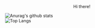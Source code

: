 <div align="center">
  Hi there! <br />
</div>

![Anurag's github stats](https://github-readme-stats.vercel.app/api?username=SnippetSH)  
![Top Langs](https://github-readme-stats.vercel.app/api/top-langs/?username=SnippetSH&layout=compact)

<!--
**SnippetSH/SnippetSH** is a ✨ _special_ ✨ repository because its `README.md` (this file) appears on your GitHub profile.

Here are some ideas to get you started:

- 🔭 I’m currently working on ...
- 🌱 I’m currently learning ...
- 👯 I’m looking to collaborate on ...
- 🤔 I’m looking for help with ...
- 💬 Ask me about ...
- 📫 How to reach me: ...
- 😄 Pronouns: ...
- ⚡ Fun fact: ...
-->
